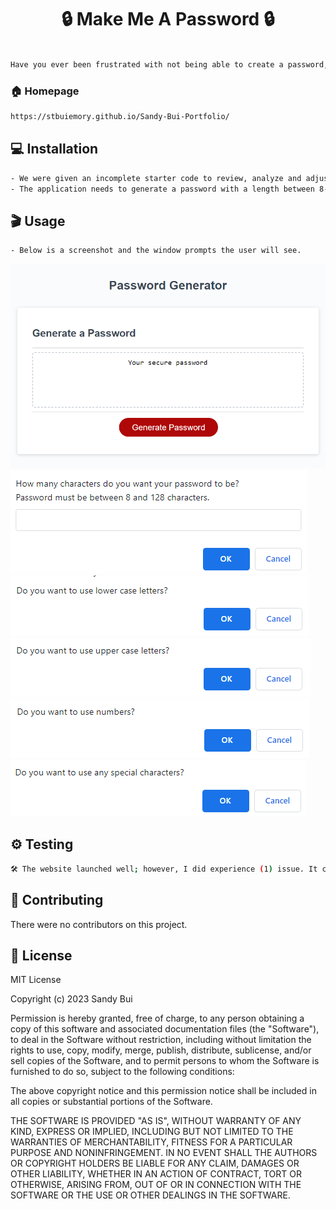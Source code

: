 <h1 align="center">🔒 Make Me A Password 🔒</h1>

```sh

Have you ever been frustrated with not being able to create a password, especially given all the different requirements each website or application needs?  I have solved that problem with this awesome tool, which will easily create a password for you and save you time and headaches.

```

### 🏠 Homepage
```sh
https://stbuiemory.github.io/Sandy-Bui-Portfolio/
```

## 💻 Installation

```sh
- We were given an incomplete starter code to review, analyze and adjust to meet certain criteria.
- The application needs to generate a password with a length between 8-128 characters whilst giving the user the choice between lower case, upper case, numbers and special characters.
```
## 🎬 Usage
```sh
- Below is a screenshot and the window prompts the user will see.
```
![Screenshot of the final product](./assets/Screenshot_password%20generator.png)
![Screenshot of the window prompt 1](./assets/Screenshot_pwlength.png)
![Screenshot of the window prompt 2](./assets/Screenshot_lowercase.png)
![Screenshot of the window prompt 3](./assets/Screenshot_uppercase.png)
![Screenshot of the window prompt 4](./assets/Screenshot_numbers.png)
![Screenshot of the window prompt 5](./assets/Screenshot_special.png)

## ⚙️ Testing

```sh
🛠️ The website launched well; however, I did experience (1) issue. It concerns the special characters prompt, of which resulted in "undefined" at times.
```

## 🤝 Contributing

There were no contributors on this project.

## 📝 License

MIT License

Copyright (c) 2023 Sandy Bui

Permission is hereby granted, free of charge, to any person obtaining a copy of this software and associated documentation files (the "Software"), to deal in the Software without restriction, including without limitation the rights to use, copy, modify, merge, publish, distribute, sublicense, and/or sell copies of the Software, and to permit persons to whom the Software is furnished to do so, subject to the following conditions:

The above copyright notice and this permission notice shall be included in all copies or substantial portions of the Software.

THE SOFTWARE IS PROVIDED "AS IS", WITHOUT WARRANTY OF ANY KIND, EXPRESS OR IMPLIED, INCLUDING BUT NOT LIMITED TO THE WARRANTIES OF MERCHANTABILITY, FITNESS FOR A PARTICULAR PURPOSE AND NONINFRINGEMENT. IN NO EVENT SHALL THE AUTHORS OR COPYRIGHT HOLDERS BE LIABLE FOR ANY CLAIM, DAMAGES OR OTHER LIABILITY, WHETHER IN AN ACTION OF CONTRACT, TORT OR OTHERWISE, ARISING FROM, OUT OF OR IN CONNECTION WITH THE SOFTWARE OR THE USE OR OTHER DEALINGS IN THE SOFTWARE.